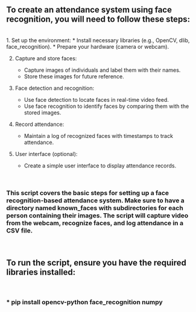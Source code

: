 <h2 align="left">To create an attendance system using face recognition, you will need to follow these steps:</h2>
<br>
1. Set up the environment:
    * Install necessary libraries (e.g., OpenCV, dlib, face_recognition).
    * Prepare your hardware (camera or webcam).

2. Capture and store faces:
    * Capture images of individuals and label them with their names.
    * Store these images for future reference.

3. Face detection and recognition:
    * Use face detection to locate faces in real-time video feed.
    * Use face recognition to identify faces by comparing them with the stored images.

4. Record attendance:
    * Maintain a log of recognized faces with timestamps to track attendance.

5. User interface (optional):
    * Create a simple user interface to display attendance records.
<br>
<h3>
  This script covers the basic steps for setting up a face recognition-based attendance system. Make sure to have a directory named known_faces with subdirectories for each person containing their images. The script will capture video from the webcam, recognize faces, and
  log attendance in a CSV file.
</h3>
<br>
<h2>
  To run the script, ensure you have the required libraries installed:
</h2>
<br>
<h3>
  * pip install opencv-python face_recognition numpy
</h3>
